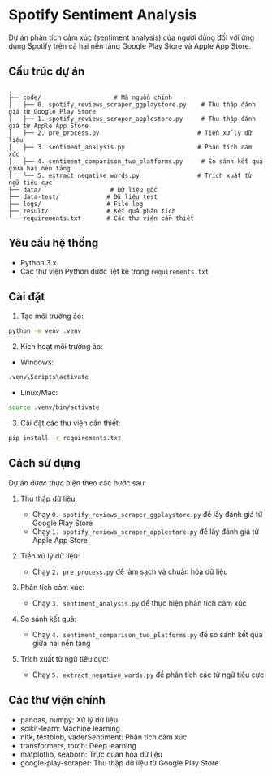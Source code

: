 # Spotify Sentiment Analysis

Dự án phân tích cảm xúc (sentiment analysis) của người dùng đối với ứng dụng Spotify trên cả hai nền tảng Google Play Store và Apple App Store.

## Cấu trúc dự án

```
.
├── code/                    # Mã nguồn chính
│   ├── 0. spotify_reviews_scraper_ggplaystore.py    # Thu thập đánh giá từ Google Play Store
│   ├── 1. spotify_reviews_scraper_applestore.py     # Thu thập đánh giá từ Apple App Store
│   ├── 2. pre_process.py                           # Tiền xử lý dữ liệu
│   ├── 3. sentiment_analysis.py                    # Phân tích cảm xúc
│   ├── 4. sentiment_comparison_two_platforms.py     # So sánh kết quả giữa hai nền tảng
│   └── 5. extract_negative_words.py                # Trích xuất từ ngữ tiêu cực
├── data/                   # Dữ liệu gốc
├── data-test/             # Dữ liệu test
├── logs/                  # File log
├── result/                # Kết quả phân tích
└── requirements.txt       # Các thư viện cần thiết
```

## Yêu cầu hệ thống

- Python 3.x
- Các thư viện Python được liệt kê trong `requirements.txt`

## Cài đặt

1. Tạo môi trường ảo:
```bash
python -m venv .venv
```

2. Kích hoạt môi trường ảo:
- Windows:
```bash
.venv\Scripts\activate
```
- Linux/Mac:
```bash
source .venv/bin/activate
```

3. Cài đặt các thư viện cần thiết:
```bash
pip install -r requirements.txt
```

## Cách sử dụng

Dự án được thực hiện theo các bước sau:

1. Thu thập dữ liệu:
   - Chạy `0. spotify_reviews_scraper_ggplaystore.py` để lấy đánh giá từ Google Play Store
   - Chạy `1. spotify_reviews_scraper_applestore.py` để lấy đánh giá từ Apple App Store

2. Tiền xử lý dữ liệu:
   - Chạy `2. pre_process.py` để làm sạch và chuẩn hóa dữ liệu

3. Phân tích cảm xúc:
   - Chạy `3. sentiment_analysis.py` để thực hiện phân tích cảm xúc

4. So sánh kết quả:
   - Chạy `4. sentiment_comparison_two_platforms.py` để so sánh kết quả giữa hai nền tảng

5. Trích xuất từ ngữ tiêu cực:
   - Chạy `5. extract_negative_words.py` để phân tích các từ ngữ tiêu cực

## Các thư viện chính

- pandas, numpy: Xử lý dữ liệu
- scikit-learn: Machine learning
- nltk, textblob, vaderSentiment: Phân tích cảm xúc
- transformers, torch: Deep learning
- matplotlib, seaborn: Trực quan hóa dữ liệu
- google-play-scraper: Thu thập dữ liệu từ Google Play Store
